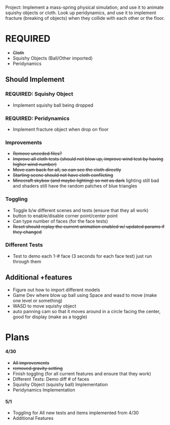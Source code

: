 Project: Implement a mass-spring physical simulation, 
and use it to animate squishy objects or cloth. Look up peridynamics, 
and use it to implement fracture (breaking of objects) when they collide 
with each other or the floor.

# REQUIRED
 - ~~Cloth~~ 
 - Squishy Objects (Ball/Other imported)
 - Peridynamics

## Should Implement

### REQUIRED: Squishy Object
 - Implement squishy ball being dropped

### REQUIRED: Peridynamics
 - Implement fracture object when drop on floor

### Improvements
 - ~~Remove uneeded files?~~
 - ~~Improve all cloth tests (should not blow up, improve wind test by having higher wind number)~~
 - ~~Move cam back for all, so can see the cloth directly~~
 - ~~Starting scene should not have cloth conflicting~~
 - ~~Minecraft skybox (and maybe lighting) so not as dark~~ lighting still bad and shaders still have the random patches of blue triangles

### Toggling
 - Toggle b/w different scenes and tests (ensure that they all work)
 - button to enable/disable corner point/center point
 - Can type number of faces (for the face tests)
 - ~~Reset should replay the current animation enabled w/ updated params if they changed~~

### Different Tests
 - Test to demo each 1-# face (3 seconds for each face test) just run through them


## Additional +features
 - Figure out how to import different models
 - Game Dev where blow up ball using Space and wasd to move (make one level or something)
 - WASD to move squishy object
 - auto panning cam so that it moves around in a circle facing the center, good for display (make as a toggle)


# Plans

#### 4/30
 - ~~All improvements~~
 - ~~removed gravity setting~~
 - Finish toggling (for all current features and ensure that they work)
 - Different Tests: Demo diff # of faces
 - Squishy Object (squishy ball) Implementation
 - Peridynamics Implementation

#### 5/1
 - Toggling for All new tests and items implemented from 4/30
 - Additional Features

